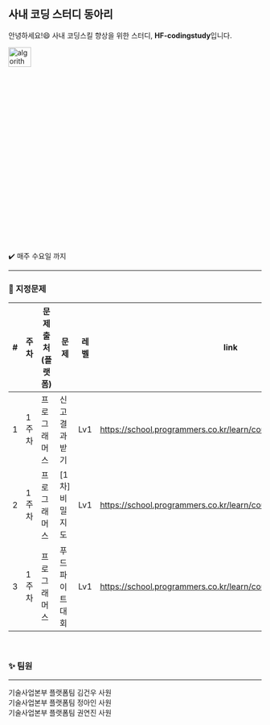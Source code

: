 ## 사내 코딩 스터디 동아리
안녕하세요!:smile: 사내 코딩스킬 향상을 위한 스터디, **HF-codingstudy**입니다.


<img src="https://user-images.githubusercontent.com/75151693/206977896-fcfbce77-6b00-44cb-9aee-37ef6575ddec.png" width="30%" height="10%" title="에스파" alt="algorithm"></img>             

:heavy_check_mark: 매주 수요일 까지

***

### :pushpin: 지정문제


|#|주차|문제 출처(플랫폼)|문제|레벨|link|
|------|---|---|---|---|---|
|1|1주차|프로그래머스|신고 결과 받기|Lv1|https://school.programmers.co.kr/learn/courses/30/lessons/92334|
|2|1주차|프로그래머스|[1차] 비밀지도|Lv1|https://school.programmers.co.kr/learn/courses/30/lessons/17681|
|3|1주차|프로그래머스|푸드 파이트 대회|Lv1|https://school.programmers.co.kr/learn/courses/30/lessons/134240|

</br>   

### :sparkles: 팀원
***


기술사업본부 플랫폼팀 김건우 사원   
기술사업본부 플랫폼팀 정아인 사원   
기술사업본부 플랫폼팀 권연진 사원
